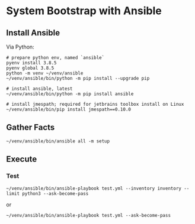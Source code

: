 # System Bootstrap with Ansible

## Install Ansible

Via Python:
```shell
# prepare python env, named `ansible`
pyenv install 3.8.5
pyenv global 3.8.5
python -m venv ~/venv/ansible
~/venv/ansible/bin/python -m pip install --upgrade pip

# install ansible, latest
~/venv/ansible/bin/python -m pip install ansible

# install jmespath; required for jetbrains toolbox install on Linux
~/venv/ansible/bin/pip install jmespath==0.10.0
```

## Gather Facts
```shell
~/venv/ansible/bin/ansible all -m setup
```

## Execute

### Test
```shell
~/venv/ansible/bin/ansible-playbook test.yml --inventory inventory --limit python3 --ask-become-pass
```
or
```shell
~/venv/ansible/bin/ansible-playbook test.yml --ask-become-pass
```
